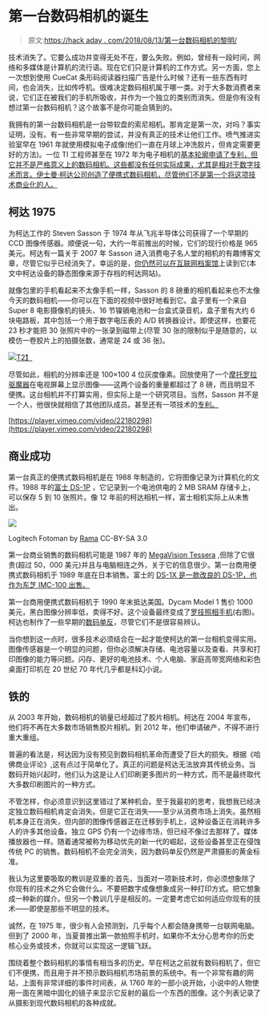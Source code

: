 # 第一台数码相机的诞生

> 原文:[https://hack aday . com/2018/08/13/第一台数码相机的黎明/](https://hackaday.com/2018/08/13/dawn-of-the-first-digital-camera/)

技术消失了。它要么成功并变得无处不在，要么失败。例如，曾经有一段时间，网络和多媒体是计算机的流行语。现在它们只是计算机的工作方式。另一方面，您上一次想到使用 CueCat 条形码阅读器扫描广告是什么时候？还有一些东西有时间，也会消失，比如传呼机。很难决定数码相机属于哪一类。对于大多数消费者来说，它们正在被我们的手机所吸收，并作为一个独立的类别而消失。但是你有没有想过第一台数码相机？这个故事不是你可能会猜到的。

我拥有的第一台数码相机是一台带软盘的索尼相机。那肯定是第一次，对吗？事实证明，没有。有一些非常早期的尝试，并没有真正的技术让他们工作。喷气推进实验室早在 1961 年就使用模拟电子成像(他们一直在月球上冲洗胶片，但肯定需要更好的方法)。一位 TI 工程师甚至在 1972 年为电子相机的[基本轮廓申请了专利，但它并不是严格意义上的数码相机。这些都没有任何实际成果，尤其是相对于数字技术而言。伊士曼·柯达公司创造了便携式数码相机，尽管他们不是第一个将这项技术商业化的人。](https://patents.google.com/patent/US4057830A/en)

## 柯达 1975

为柯达工作的 Steven Sasson 于 1974 年从飞兆半导体公司获得了一个早期的 CCD 图像传感器。顺便说一句，大约一年前推出的时候，它们的现行价格是 965 美元。柯达有一篇关于 2007 年 Sasson 进入消费电子名人堂的相机的有趣博客文章，尽管它似乎已经消失了。幸运的是，[你仍然可以在互联网档案馆](https://web.archive.org/web/20100529062439/http://pluggedin.kodak.com/post/?ID=687843)上读到它(本文中柯达设备的静态图像来源于存档的柯达网站)。

就像包里的手机看起来不太像手机一样，Sasson 的 8 磅重的相机看起来也不太像今天的数码相机——你可以在下面的视频中很好地看到它。盒子里有一个来自 Super 8 电影摄像机的镜头、16 节镍镉电池和一台盒式录音机，盒子里有大约 6 块电路板，其中包括一个用于数字电压表的 A/D 转换器设计。即使这样，也要花 23 秒才能把 30 张照片中的一张录到磁带上(尽管 30 张的限制似乎是随意的，以模仿一卷胶片上的拍摄张数，通常是 24 或 36 张)。

[![](../Images/69563bb369cb8b31212ed9a14ab671c8.png)T2】](https://hackaday.com/wp-content/uploads/2018/07/exo.jpg)

尽管如此，相机的分辨率还是 100×100 4 位灰度像素。回放使用了一个[摩托罗拉驱魔器](http://exorciser.net/excorciser1_en.htm)在电视屏幕上显示图像——这两个设备的重量都超过了 8 磅，而且明显不便携。这台相机并不打算实用，但实际上是一个研究项目。当然，Sasson 并不是一个人，他很快就相信了其他团队成员。甚至还有一项技术的[专利。](https://patents.google.com/patent/US4131919A/en)

[https://player.vimeo.com/video/22180298](https://player.vimeo.com/video/22180298)

## 商业成功

第一台真正的便携式数码相机是在 1988 年制造的，它将图像记录为计算机化的文件。1988 年的[富士 DS-1P](http://www.fujifilm.com/innovation/achievements/ds-1p/) ，它记录到一个电池供电的 2 MB SRAM 存储卡上，可以保存 5 到 10 张照片。像 12 年前的柯达相机一样，富士相机实际上从未售出。

[![](../Images/0d3e68bc968640a77a7d1cc1c7589deb.png)](https://hackaday.com/wp-content/uploads/2018/07/fotoman.jpg)

Logitech Fotoman by [Rama](https://commons.wikimedia.org/wiki/File:Logitech_FotoMan-P4191195-black.jpg) CC-BY-SA 3.0

第一台商业销售的数码相机可能是 1987 年的 [MegaVision Tessera](http://www.digicammuseum.com/en/cameras/item/tessera) ,但除了它很贵(超过 50，000 美元)并且与电脑相连之外，关于它的信息很少。第一台商用便携式数码相机于 1989 年底在日本销售。富士的 [DS-1X 是一款改良的 DS-1P，也作为东芝 IMC-100 出售。](http://www.digicammuseum.com/en/cameras/item/fujix-ds-x)

第一台商用便携式数码相机于 1990 年末抵达美国。Dycam Model 1 售价 1000 美元，黑白图像分辨率低，卖得不好。这个设备最终变成了[罗技照相手机](http://www.digicammuseum.com/en/cameras/item/fotoman)(右图)。柯达也制作了一些早期的[数码单反](https://hackaday.com/2014/06/25/retrotechtacular-kodak-built-worlds-first-dslr-using-a-nikon-camera-body/)，尽管它们不是很容易辨认。

当你想到这一点时，很多技术必须结合在一起才能使柯达的第一台相机变得实用。图像传感器是一个明显的问题，但你必须解决存储、电池容量以及查看、共享和打印图像的能力等问题。闪存、更好的电池技术、个人电脑、家庭高带宽网络和彩色桌面打印机在 20 世纪 70 年代几乎都是科幻小说。

## 铁的

从 2003 年开始，数码相机的销量已经超过了胶片相机。柯达在 2004 年宣布，他们将不再在大多数市场销售胶片相机。到 2012 年，他们申请破产，不得不进行重大重组。

普遍的看法是，柯达因为没有预见到数码相机革命而遭受了巨大的损失。根据《哈佛商业评论》,这有点过于简单化了。真正的问题是柯达无法放弃其传统业务。当数码开始兴起时，他们认为这是让人们印刷更多图片的一种方式，而不是最终取代大多数印刷图片的一种方式。

不管怎样，你必须意识到这里错过了某种机会。至于我最初的思考，我想我已经决定独立数码相机肯定会消失。但是它正在消失——至少从消费市场上消失。虽然相机本身正在消失，但内部的图像传感器正在迁移到手机上，这种设备正在消耗许多人的许多其他设备。独立 GPS 仍有一个边缘市场，但已经不像过去那样了。媒体播放器也一样。随着通常被称为移动优先的新一代的崛起，这些设备甚至正在侵蚀传统 PC 的销售。数码相机不会完全消失，因为数码单反仍然是严肃摄影的黄金标准。

我认为这里要吸取的教训是双重的:首先，当面对一项新技术时，你必须想象除了你现有的技术之外它会做什么。不要把数字成像想象成另一种打印方式。把它想象成一种新的媒介。但另一个教训几乎是相反的。一定要考虑它如何适应你现有的技术——即使是那些不明显的技术。

诚然，在 1975 年，很少有人会预测到，几乎每个人都会随身携带一台联网电脑。但到了 2000 年，当夏普推出第一款拍照手机时，如果你不太分心思考你的历史核心业务或技术，你就可以实现这一逻辑飞跃。

围绕着整个数码相机的事情有相当多的历史。早在柯达之前就有数码相机了，但它们不便携，而且用于并不预示数码相机市场前景的系统中。有一个非常有趣的网站，上面有非常详细的事件时间表，从 1760 年的一部小说开始，小说中的人物使用一面在黑暗中固化的镜子来显示它反射的最后一个东西的图像。这个列表记录了从摄影到现代数码相机的各种成就。